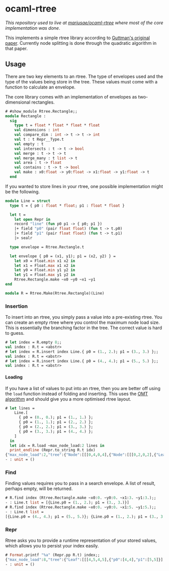 # ocaml-rtree

_This repository used to live at [mariusae/ocaml-rtree](https://github.com/mariusae/ocaml-rtree)
where most of the core implementation was done_.

This implements a simple rtree library according to [Guttman's original paper](http://www-db.deis.unibo.it/courses/SI-LS/papers/Gut84.pdf).
Currently node splitting is done through the quadratic algorithm in that paper.

## Usage

There are two key elements to an rtree. The type of envelopes used and the type of the values being store in the tree.
These values must come with a function to calculate an envelope.

The core library comes with an implementation of envelopes as two-dimensional rectangles.

```ocaml
# #show_module Rtree.Rectangle;;
module Rectangle :
  sig
    type t = float * float * float * float
    val dimensions : int
    val compare_dim : int -> t -> t -> int
    val t : t Repr__Type.t
    val empty : t
    val intersects : t -> t -> bool
    val merge : t -> t -> t
    val merge_many : t list -> t
    val area : t -> float
    val contains : t -> t -> bool
    val make : x0:float -> y0:float -> x1:float -> y1:float -> t
  end
```

If you wanted to store lines in your rtree, one possible implementation might be the following.

```ocaml
module Line = struct
  type t = { p0 : float * float; p1 : float * float }

  let t =
    let open Repr in
    record "line" (fun p0 p1 -> { p0; p1 })
    |+ field "p0" (pair float float) (fun t -> t.p0)
    |+ field "p1" (pair float float) (fun t -> t.p1)
    |> sealr

  type envelope = Rtree.Rectangle.t

  let envelope { p0 = (x1, y1); p1 = (x2, y2) } =
    let x0 = Float.min x1 x2 in
    let x1 = Float.max x1 x2 in
    let y0 = Float.min y1 y2 in
    let y1 = Float.max y1 y2 in
    Rtree.Rectangle.make ~x0 ~y0 ~x1 ~y1
end

module R = Rtree.Make(Rtree.Rectangle)(Line)
```

### Insertion

To insert into an rtree, you simply pass a value into a pre-existing rtree. You can create an empty
rtree where you control the maximum node load size. This is essentially the branching factor in the
tree. The correct value is hard to guess.

```ocaml
# let index = R.empty 8;;
val index : R.t = <abstr>
# let index = R.insert index Line.{ p0 = (1., 2.); p1 = (3., 3.) };;
val index : R.t = <abstr>
# let index = R.insert index Line.{ p0 = (4., 4.); p1 = (5., 5.) };;
val index : R.t = <abstr>
```

#### Loading

If you have a list of values to put into an rtree, then you are better off using the `load` function instead
of folding and inserting. This uses the [OMT algorithm](https://ceur-ws.org/Vol-74/files/FORUM_18.pdf) and should
give you a more optimised rtree layout.

```ocaml
# let lines =
    Line.[
      { p0 = (0., 0.); p1 = (1., 1.) };
      { p0 = (1., 1.); p1 = (2., 2.) };
      { p0 = (2., 2.); p1 = (3., 3.) };
      { p0 = (3., 3.); p1 = (4., 4.) };
    ]
  in
  let idx = R.load ~max_node_load:2 lines in
  print_endline (Repr.to_string R.t idx)
{"max_node_load":2,"tree":{"Node":[[[0,4,0,4],{"Node":[[[0,2,0,2],{"Leaf":[[[0,1,0,1],{"p0":[0,0],"p1":[1,1]}],[[1,2,1,2],{"p0":[1,1],"p1":[2,2]}]]}],[[2,4,2,4],{"Leaf":[[[2,3,2,3],{"p0":[2,2],"p1":[3,3]}],[[3,4,3,4],{"p0":[3,3],"p1":[4,4]}]]}]]}]]}}
- : unit = ()
```

### Find

Finding values requires you to pass in a search envelope. A list of result, perhaps empty, will be returned.

```ocaml
# R.find index (Rtree.Rectangle.make ~x0:0. ~y0:0. ~x1:3. ~y1:3.);;
- : Line.t list = [{Line.p0 = (1., 2.); p1 = (3., 3.)}]
# R.find index (Rtree.Rectangle.make ~x0:0. ~y0:0. ~x1:5. ~y1:5.);;
- : Line.t list =
[{Line.p0 = (4., 4.); p1 = (5., 5.)}; {Line.p0 = (1., 2.); p1 = (3., 3.)}]
```

### Repr

Rtree asks you to provide a runtime representation of your stored values, which allows you to persist your index easily.

```ocaml
# Format.printf "%a" (Repr.pp R.t) index;;
{"max_node_load":8,"tree":{"Leaf":[[[4,5,4,5],{"p0":[4,4],"p1":[5,5]}],[[1,3,2,3],{"p0":[1,2],"p1":[3,3]}]]}}
- : unit = ()
```
